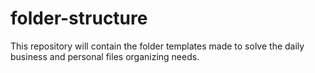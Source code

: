 # folder-structure

This repository will contain the folder templates made to solve the daily business and personal files organizing needs.
